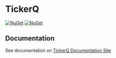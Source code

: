 TickerQ
=======

[![NuGet](https://img.shields.io/nuget/dt/TickerQ.svg)](https://www.nuget.org/packages/TickerQ) 
[![NuGet](https://img.shields.io/nuget/v/TickerQ.svg)](https://www.nuget.org/packages/TickerQ)


## Documentation

See documentation on [TickerQ Documentation Site](https://tickerq.arcenox.com)
